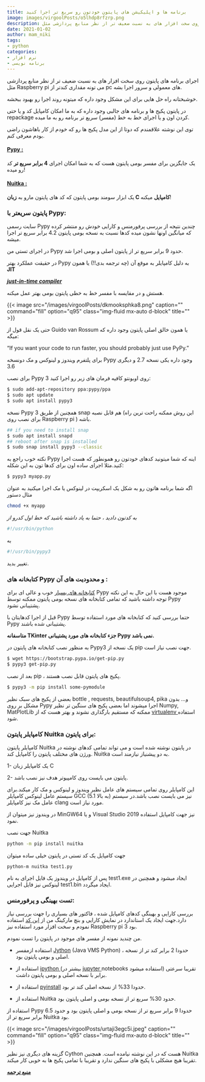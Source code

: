 ```yaml
---
title: برنامه ها و اپلیکیشن های پایتون خودتون رو سریع تر اجرا کنید
image: images/virgoolPosts/o5lhdp8rfzrp.png
description: اجرای برنامه های پایتون روی سخت افزار های به نسبت ضعیف تر از نظر منابع پردازشی مثل Raspberry pi می تونه مقداری کندتر از pc های معمولی و سرو…
date: 2021-01-02
author: mam_niki
tags:
- python
categories:
- نرم افزار
- برنامه نویسی
---
```


اجرای برنامه های پایتون روی سخت افزار های به نسبت ضعیف تر از نظر منابع پردازشی مثل Raspberry pi می تونه مقداری کندتر از pc های معمولی و سرور اجرا بشه.

خوشبختانه راه حل هایی برای این مشکل وجود داره که میتونه روند اجرا رو بهبود ببخشه.

در پایتون پکیج ها و برنامه های جالبی وجود داره که به ما امکان کامپایل کد و یا حتی repackage کردن اون و یا اجرای خط به خط (مفسر) سریع تر برنامه رو به ما میده.

توی این نوشته علاقمندم که دوتا از این مدل پکیج ها رو که خودم از کار باهاشون راضی بودم معرفی کنم.

#### [Pypy :](https://www.pypy.org/index.html)

یک جایگزین برای مفسر بومی پایتون هست که به شما امکان اجرای **4 برابر سریع تر** کد رو میده!

#### [Nuitka :](https://nuitka.net/pages/overview.html)

یک ابزار سومند بومی پایتون که کد های پایتون مارو به **زبان C کامپایل** میکنه!

### پایتون سریعتر با Pypy:

سایت رسمی Pypy چندین نتیجه از بررسی پرفورمنس و کارایی خودش رو منتشر کرده که میانگین اونها نشون میده کدها نسبت به نسخه بومی پایتون 4.2 برابر سریع تر اجرا میشه.

در اجرای تستی من Pypy حدود 9 برابر سریع تر از پایتون اصلی و بومی اجرا شد.

در حقیقت عملکرد بهتر Pypy به دلیل کامپایلر به موقع آن (چه ترجمه بدی!!) یا همون **JIT**

**_[just-in-time compiler](https://en.wikipedia.org/wiki/Just-in-time_compilation)_**

هستش و در مقایسه با مفسر خط به خطی پایتون بومی بهتر عمل میکنه.

{{< image src="/images/virgoolPosts/dkmooksphka8.png" caption="" command="fill" option="q95" class="img-fluid mx-auto d-block" title="" >}}

حتی یک نقل قول از Guido van Rossum یا همون خالق اصلی پایتون وجود داره که میگه:

“If you want your code to run faster, you should probably just use PyPy.”

برای پلتفرم ویندوز و لینوکس و مک دونسخه Pypy وجود داره یکی نسخه 2.7 و دیگری 3.6

برای نصب Pypy 3 روی اوبونتو کافیه فرمان های زیر رو اجرا کنید:

```sh
$ sudo add-apt-repository ppa:pypy/ppa
$ sudo apt update
$ sudo apt install pypy3
```

نسخه Pypy 3 همچنین از طریق snap هم قابل نصبه (این روش ممکنه راحت ترین راه برای نصب روی Raspberry pi ) باشه.

```sh
## if you need to install snap 
$ sudo apt install snapd 
## reboot after snap is installed 
$ sudo snap install pypy3 --classic
```

نکته خوب راجع به Pypy اینه که شما میتونید کدهای خودتون رو همونطور که هست اجرا کنید.مثلا اجرای ساده اون برای کدها تون به این شکله:

```sh
$ pypy3 myapp.py
```

اگه شما برنامه هاتون رو به شکل یک اسکریپت در لینوکس یا مک اجرا میکنید به عنوان مثال دستور 

```sh
chmod +x myapp
```

_به کدتون دادید ، حتما به یاد داشته باشید که خط اول کدرو از_ 

```sh
#!/usr/bin/python
```
به

```sh
#!/usr/bin/pypy3
```

تغییر بدید.

### کتابخانه های Pypy و محدودیت های آن :

[کتابخانه های بسیار](http://packages.pypy.org/##pytz) خوب و عالی ای برای Pypy موجود هست با این حال به این نکته توجه داشته باشید که تمامی کتابخانه های نسخه بومی پایتون ممکنه توسط Pypy پشتیبانی نشود.

قبل از اجرا کدهایتان با Pypy حتما بررسی کنید که کتابخانه های مورد استفاده توسط Pypy پشتیبانی شده باشند.

**متاسفانه TKinter جزء کتابخانه های مورد پشتیبانی Pypy نمی باشد.**

به منظور نصب کتابخانه های پایتون در Pypy3 یک نسخه از pip جهت نصب نیاز است.

```sh
$ wget https://bootstrap.pypa.io/get-pip.py
$ pypy3 get-pip.py
```

بعد از نصب pip ، پکیج های پایتون قابل نصب هستند.

```sh
$ pypy3 -m pip install some-pymodule
```

بعضی از پکیج های سبک نظیر bottle , requests, beautifulsoup4, pika و... بدون مشکل بر روی Pypy اجرا میشوند اما بعضی پکیج های سنگین تر نظیر Numpy, MatPlotLib ممکنه که مستقیم بارگذاری نشوند و بهتر هست که از [virtualenv ](https://virtualenv.pypa.io/en/stable/installation.html)استفاده شود.

### کامپایلر پایتون Nuitka برای پایتون:

کامپایلر پایتون Nuitka در پایتون نوشته شده است و می تواند تمامی کدهای نوشته در ورژن های مختلف پایتون را کامپایل کند. Nuitka به دو پیشنیاز نیازمند است.

1- یک کامپایلر زبان C

2- پایتون می بایست روی کامپیوتر هدف نیز نصب باشد.

این کامپایلر روی تمامی سیستم های عامل نظیر ویندوز و لینوکس و مک کار میکند.برای سیستم عامل لینوکس کامپایلر GCC (5.1 به بالا) نیز می بایست نصب باشد.در سیستم عامل مک نیز کامپایلر clang مورد نیاز است.

در ویندوز نیز میتوان از MinGW64 و یا Visual Studio 2019 نیز جهت کامپایل استفاده نمود.

جهت نصب Nuitka 

```sh
python -m pip install nuitka
```

جهت کامپایل یک کد تستی در پایتون خیلی ساده میتوان

```SH
python-m nuitka test1.py
```

پس از کامپایل در ویندوز یک فایل اجرای به نام test1.exe ایجاد میشود و همچنین در لینوکس نیز فایل اجرایی test1.bin ایجاد میگردد.

### تست بهینگی و پرفورمنس:

بررسی کارایی و بهینگی کدهای کامپایل شده ، فاکتور های بسیاری را جهت بررسی نیاز دارد.جهت ایجاد یک استاندارد در نمایش کارایی و بنچ مارکینگ من از [این کد](https://github.com/blackberry/Python/blob/master/Python-3/Lib/test/pystone.py) استفاده نمودم و سخت افزار مورد استفاده نیز Raspberry pi 3 بود.

من چندید نمونه از مفسر های موجود در پایتون را تست نمودم.

- استفاده ازمفسر [Jython](https://www.jython.org/) (Java VMS Python) ، حدودا 2 برابر کند تر از نسخه اصلی و بومی پایتون بود.

- استفاده از [ipython ](https://ipython.org/)(بیشتر در [jupyter ](https://jupyter.org/)notebooks استفاده میشود) تقریبا سرعتی برابر با نسخه اصلی و بومی پایتون داشت.

- استفاده از [pyinstall](https://pypi.org/project/pyinstaller/) حدودا 33% از نسخه اصلی کند تر بود.

- استفاده از Nuitka حدود 30% سریع تر از نسخه بومی و اصلی پایتون بود.

استفاده از Pypy حدودا 9 برابر سریع تر از نسخه بومی و اصلی پایتون بود و حدود 6.5 برابر سریع تر از Nuitka بود.

{{< image src="/images/virgoolPosts/urtaji3egc5i.jpeg" caption="" command="fill" option="q95" class="img-fluid mx-auto d-block" title="" >}}

گزینه های دیگری نیز نظیر Cython هست که در این نوشته نیامده است. همچنین Nuitka تقریبا هیچ مشکلی با پکیج های سنگین ندارد و تقریبا با تمامی پکیج ها به خوبی کار میکند.

**[منبع ترجمه](https://funprojects.blog/2020/12/01/make-your-python-apps-run-faster/)**